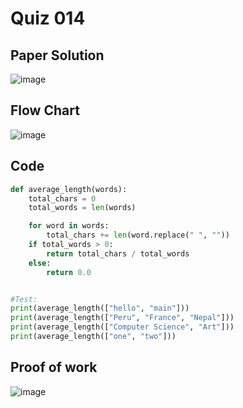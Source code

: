 # Quiz 014

## Paper Solution
![image](https://github.com/user-attachments/assets/168dcf71-fc6a-47d5-a3f6-6df5cdf9aa04)

## Flow Chart
![image](https://github.com/user-attachments/assets/d59a0dd6-4e76-48f6-99c2-f2ffd3b20ca7)

## Code
```.py
def average_length(words):
    total_chars = 0
    total_words = len(words)

    for word in words:
        total_chars += len(word.replace(" ", ""))
    if total_words > 0:
        return total_chars / total_words
    else:
        return 0.0


#Test:
print(average_length(["hello", "main"]))
print(average_length(["Peru", "France", "Nepal"]))
print(average_length(["Computer Science", "Art"]))
print(average_length(["one", "two"]))
```
## Proof of work
![image](https://github.com/user-attachments/assets/5d88d992-2410-4f48-bd9a-7986deb845af)

